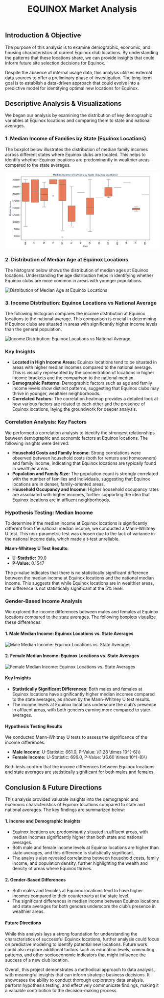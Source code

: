  <head>
    <meta charset="UTF-8">
    <meta name="viewport" content="width=device-width, initial-scale=1.0">
    <link rel="stylesheet" href="css/styles.css">
</head>

<header>
        <h1>EQUINOX Market Analysis</h1>
    </header>
    <div class="container">
        <section class="introduction">
            <h2>Introduction & Objective</h2>
            <p>The purpose of this analysis is to examine demographic, economic, and housing characteristics of current Equinox club locations. By understanding the patterns that these locations share, we can provide insights that could inform future site selection decisions for Equinox.</p>
            <p>Despite the absence of internal usage data, this analysis utilizes external data sources to offer a preliminary phase of investigation. The long-term goal is to establish a data-driven approach that could evolve into a predictive model for identifying optimal new locations for Equinox.</p>
        </section>
 <section class="analysis">
            <h2>Descriptive Analysis & Visualizations</h2>
            <p>We began our analysis by examining the distribution of key demographic variables at Equinox locations and comparing them to state and national averages.</p>
            <h3>1. Median Income of Families by State (Equinox Locations)</h3>
            <p>The boxplot below illustrates the distribution of median family incomes across different states where Equinox clubs are located. This helps to identify whether Equinox locations are predominantly in wealthier areas compared to the state averages.</p>
            <img src="https://github.com/DataSciSanj/equinox-club-analysis/blob/main/docs/boxplot_median_income.png" alt="Median Income of Families by State (Equinox Locations)">
            <h3>2. Distribution of Median Age at Equinox Locations</h3>
            <p>The histogram below shows the distribution of median ages at Equinox locations. Understanding the age distribution helps in identifying whether Equinox clubs are more common in areas with younger populations.</p>
            <img src="histogram_median_age.png" alt="Distribution of Median Age at Equinox Locations">
            <h3>3. Income Distribution: Equinox Locations vs National Average</h3>
            <p>The following histogram compares the income distribution at Equinox locations to the national average. This comparison is crucial in determining if Equinox clubs are situated in areas with significantly higher income levels than the general population.</p>
            <img src="histogram_income_comparison.png" alt="Income Distribution: Equinox Locations vs National Average">
            <h3>Key Insights</h3>
            <p>
            <ul>
                <li><strong>Located in High Income Areas:</strong> Equinox locations tend to be situated in areas with higher median incomes compared to the national average. This is visually represented by the concentration of locations in higher income brackets and the comparison to the national median.</li>
                <li><strong>Demographic Patterns:</strong> Demographic factors such as age and family income levels show distinct patterns, suggesting that Equinox clubs may thrive in younger, wealthier neighborhoods.</li>
                <li><strong>Correlated Factors:</strong> The correlation heatmap provides a detailed look at how various factors are related to each other and the presence of Equinox locations, laying the groundwork for deeper analysis.</li>
            </ul>
            </p>
        </section>
        <section class="correlation-analysis">
            <h3>Correlation Analysis: Key Factors</h3>
            <p>We performed a correlation analysis to identify the strongest relationships between demographic and economic factors at Equinox locations. The following insights were derived:</p>
            <ul>
                <li><strong>Household Costs and Family Income:</strong> Strong correlations were observed between household costs (both for renters and homeowners) and family income, indicating that Equinox locations are typically found in wealthier areas.</li>
                <li><strong>Population and Family Size:</strong> The population count is strongly correlated with the number of families and individuals, suggesting that Equinox locations are in denser, family-oriented areas.</li>
                <li><strong>Household Occupancy and Income:</strong> Higher household occupancy rates are associated with higher incomes, further supporting the idea that Equinox locations are in affluent neighborhoods.</li>
            </ul>
        </section>
        <section class="hypothesis-testing">
            <h3>Hypothesis Testing: Median Income</h3>
            <p>To determine if the median income at Equinox locations is significantly different from the national median income, we conducted a Mann-Whitney U test. This non-parametric test was chosen due to the lack of variance in the national income data, which made a t-test unreliable.</p>
            <p><strong>Mann-Whitney U Test Results:</strong></p>
            <ul>
                <li><strong>U-Statistic:</strong> 99.0</li>
                <li><strong>P-Value:</strong> 0.1547</li>
            </ul>
            <p>The p-value indicates that there is no statistically significant difference between the median income at Equinox locations and the national median income. This suggests that while Equinox locations are in wealthier areas, the difference is not statistically significant at the 5% level.</p>
        </section>
        <section class="gender-analysis">
            <h3>Gender-Based Income Analysis</h3>
            <p>We explored the income differences between males and females at Equinox locations compared to the state averages. The following boxplots visualize these differences:</p>
            <h4>1. Male Median Income: Equinox Locations vs. State Averages</h4>
            <img src="boxplot_male_income.png" alt="Male Median Income: Equinox Locations vs. State Averages">
            <h4>2. Female Median Income: Equinox Locations vs. State Averages</h4>
            <img src="boxplot_female_income.png" alt="Female Median Income: Equinox Locations vs. State Averages">
            <h4>Key Insights</h4>
            <ul>
                <li><strong>Statistically Significant Differences:</strong> Both males and females at Equinox locations have significantly higher median incomes compared to the state averages, as shown by the Mann-Whitney U test results.</li>
                <li>The income levels at Equinox locations underscore the club's presence in affluent areas, with both genders earning more compared to state averages.</li>
            </ul>
            <h4>Hypothesis Testing Results</h4>
            <p>We conducted Mann-Whitney U tests to assess the significance of the income differences:</p>
            <ul>
                <li><strong>Male Income:</strong> U-Statistic: 661.0, P-Value: \(1.28 \times 10^{-6}\)</li>
                <li><strong>Female Income:</strong> U-Statistic: 696.0, P-Value: \(6.60 \times 10^{-8}\)</li>
            </ul>
            <p>Both tests confirm that the income differences between Equinox locations and state averages are statistically significant for both males and females.</p>
        </section>
        <section class="conclusion">
            <h2>Conclusion & Future Directions</h2>
            <p>This analysis provided valuable insights into the demographic and economic characteristics of Equinox locations compared to state and national averages. The key findings are summarized below:</p>
            <h4>1. Income and Demographic Insights</h4>
            <ul>
                <li>Equinox locations are predominantly situated in affluent areas, with median incomes significantly higher than both state and national averages.</li>
                <li>Both male and female income levels at Equinox locations are higher than state averages, and this difference is statistically significant.</li>
                <li>The analysis also revealed correlations between household costs, family income, and population density, further highlighting the wealth and density of areas where Equinox thrives.</li>
            </ul>
            <h4>2. Gender-Based Differences</h4>
            <ul>
                <li>Both males and females at Equinox locations tend to have higher incomes compared to their counterparts at the state level.</li>
                <li>The significant differences in median income between Equinox locations and state averages for both genders underscore the club’s presence in wealthier areas.</li>
            </ul>
            <h4>Future Directions</h4>
            <p>While this analysis lays a strong foundation for understanding the characteristics of successful Equinox locations, further analysis could focus on predictive modeling to identify potential new locations. Future work could also explore additional factors such as education levels, commuting patterns, and other socioeconomic indicators that might influence the success of a new club location.</p>
            <p>Overall, this project demonstrates a methodical approach to data analysis, with meaningful insights that can inform strategic business decisions. It showcases the ability to conduct thorough exploratory data analysis, perform hypothesis testing, and effectively communicate findings, making it a valuable contribution to the decision-making process.</p>
        </section>
    </div>
</body>
</html>
